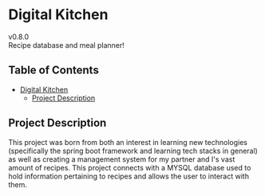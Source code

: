 # Digital Kitchen
v0.8.0
<br>Recipe database and meal planner!

## Table of Contents
- [Digital Kitchen](#digital-kitchen)
  - [Project Description](#project-description)
  
## Project Description
This project was born from both an interest in learning new technologies 
(specifically the spring boot framework and learning tech stacks in general) 
as well as creating a management system for my partner and I's vast amount 
of recipes. This project connects with a MYSQL database used to hold 
information pertaining to recipes and allows the user to interact with them.
